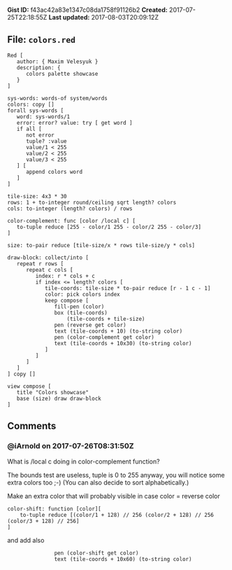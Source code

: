 # 

**Gist ID:** f43ac42a83e1347c08da1758f91126b2
**Created:** 2017-07-25T22:18:55Z
**Last updated:** 2017-08-03T20:09:12Z

## File: `colors.red`

```Red
Red [
   author: { Maxim Velesyuk }
   description: {
      colors palette showcase
   }
]

sys-words: words-of system/words
colors: copy []
forall sys-words [
   word: sys-words/1
   error: error? value: try [ get word ]
   if all [
      not error
      tuple? :value
      value/1 < 255
      value/2 < 255
      value/3 < 255
   ] [
      append colors word
   ]
]

tile-size: 4x3 * 30
rows: 1 + to-integer round/ceiling sqrt length? colors
cols: to-integer (length? colors) / rows

color-complement: func [color /local c] [
   to-tuple reduce [255 - color/1 255 - color/2 255 - color/3]
]

size: to-pair reduce [tile-size/x * rows tile-size/y * cols]

draw-block: collect/into [
   repeat r rows [
      repeat c cols [
         index: r * cols + c
         if index <= length? colors [
            tile-coords: tile-size * to-pair reduce [r - 1 c - 1]
            color: pick colors index
            keep compose [
               fill-pen (color)
               box (tile-coords)
                   (tile-coords + tile-size)
               pen (reverse get color)
               text (tile-coords + 10) (to-string color)
               pen (color-complement get color)
               text (tile-coords + 10x30) (to-string color)
            ]
         ]
      ]
   ]
] copy [] 

view compose [
   title "Colors showcase"
   base (size) draw draw-block
]

```

## Comments

### @iArnold on 2017-07-26T08:31:50Z

What is /local c doing in color-complement function?

The bounds test are useless, tuple is 0 to 255 anyway, you will notice some extra colors too ;-)
(You can also decide to sort alphabetically.)

Make an extra color that will probably visible in case color = reverse color

    color-shift: function [color][
        to-tuple reduce [(color/1 + 128) // 256 (color/2 + 128) // 256 (color/3 + 128) // 256]
    ]

and add also

                   pen (color-shift get color)
                   text (tile-coords + 10x60) (to-string color)

